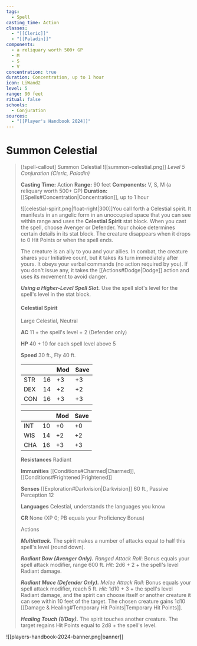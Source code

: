 ```yaml
---
tags:
  - Spell
casting_time: Action
classes:
  - "[[Cleric]]"
  - "[[Paladin]]"
components:
  - a reliquary worth 500+ GP
  - M
  - S
  - V
concentration: true
duration: Concentration, up to 1 hour
icon: LiWand2
level: 5
range: 90 feet
ritual: false
schools:
  - Conjuration
sources:
  - "[[Player's Handbook 2024]]"
---
```


# Summon Celestial

>[!spell-callout] Summon Celestial
>![[summon-celestial.png]]
>_Level 5 Conjuration (Cleric, Paladin)_
>
>**Casting Time:** Action
>**Range:** 90 feet
>**Components:** V, S, M (a reliquary worth 500+ GP)
>**Duration:** [[Spells#Concentration\|Concentration]], up to 1 hour
>
>![[celestial-spirit.png|float-right|300]]You call forth a Celestial spirit. It manifests in an angelic form in an unoccupied space that you can see within range and uses the **Celestial Spirit** stat block. When you cast the spell, choose Avenger or Defender. Your choice determines certain details in its stat block. The creature disappears when it drops to 0 Hit Points or when the spell ends.
>
>The creature is an ally to you and your allies. In combat, the creature shares your Initiative count, but it takes its turn immediately after yours. It obeys your verbal commands (no action required by you). If you don't issue any, it takes the [[Actions#Dodge\|Dodge]] action and uses its movement to avoid danger.
>
>**_Using a Higher-Level Spell Slot._** Use the spell slot's level for the spell's level in the stat block.
>
>#### Celestial Spirit
>
>Large Celestial, Neutral
>
>**AC** 11 + the spell's level + 2 (Defender only)
>
>**HP** 40 + 10 for each spell level above 5
>
>**Speed** 30 ft., Fly 40 ft.
>
>|||Mod|Save|
>|---|---|---|---|
>|STR|16|+3|+3|
>|DEX|14|+2|+2|
>|CON|16|+3|+3|
>
>|||Mod|Save|
>|---|---|---|---|
>|INT|10|+0|+0|
>|WIS|14|+2|+2|
>|CHA|16|+3|+3|
>
>**Resistances** Radiant
>
>**Immunities** [[Conditions#Charmed\|Charmed]], [[Conditions#Frightened\|Frightened]]
>
>**Senses** [[Exploration#Darkvision\|Darkvision]] 60 ft., Passive Perception 12
>
>**Languages** Celestial, understands the languages you know
>
>**CR** None (XP 0; PB equals your Proficiency Bonus)
>
>Actions
>
>**_Multiattack._** The spirit makes a number of attacks equal to half this spell's level (round down).
>
>**_Radiant Bow (Avenger Only)._** _Ranged Attack Roll_: Bonus equals your spell attack modifier, range 600 ft. _Hit:_ 2d6 + 2 + the spell's level Radiant damage.
>
>**_Radiant Mace (Defender Only)._** _Melee Attack Roll:_ Bonus equals your spell attack modifier, reach 5 ft. _Hit:_ 1d10 + 3 + the spell's level Radiant damage, and the spirit can choose itself or another creature it can see within 10 feet of the target. The chosen creature gains 1d10 [[Damage & Healing#Temporary Hit Points\|Temporary Hit Points]].
>
>**_Healing Touch (1/Day)._** The spirit touches another creature. The target regains Hit Points equal to 2d8 + the spell's level.


![[players-handbook-2024-banner.png|banner]]

